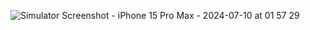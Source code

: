 ![Simulator Screenshot - iPhone 15 Pro Max - 2024-07-10 at 01 57 29](https://github.com/Bthloo/Route-Tech-Submit-Task/assets/89822870/c759313c-2c4b-40b6-adbb-e21a83892a39)
